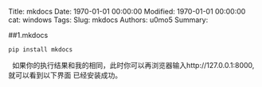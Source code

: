 Title: mkdocs
Date: 1970-01-01 00:00:00
Modified: 1970-01-01 00:00:00
cat: windows
Tags: 
Slug: mkdocs
Authors: u0mo5 
Summary: 


##1.mkdocs






```
pip install mkdocs
```



 
如果你的执行结果和我的相同，此时你可以再浏览器输入http://127.0.0.1:8000,就可以看到以下界面 已经安装成功。
 



